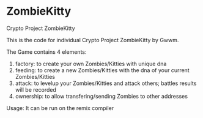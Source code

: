 # ZombieKitty
Crypto Project ZombieKitty

This is the code for individual Crypto Project ZombieKitty by Gwwm.

The Game contains 4 elements:
1) factory: to create your own Zombies/Kitties with unique dna
2) feeding: to create a new Zombies/Kitties with the dna of your current Zombies/Kitties
3) attack: to levelup your Zombies/Kitties and attack others; battles results will be recorded
4) ownership: to allow transfering/sending Zombies to other addresses

Usage:
It can be run on the remix compiler
